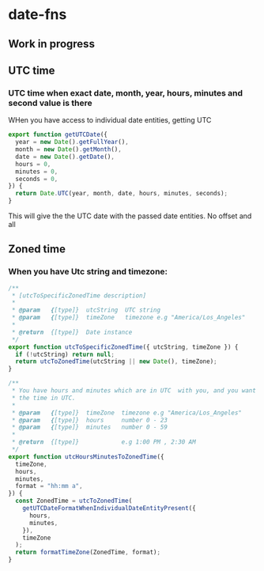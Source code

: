# date-fns

## Work in progress

## UTC time

### UTC time when exact date, month, year, hours, minutes and second value is there

WHen you have access to individual date entities, getting UTC

```javascript
export function getUTCDate({
  year = new Date().getFullYear(),
  month = new Date().getMonth(),
  date = new Date().getDate(),
  hours = 0,
  minutes = 0,
  seconds = 0,
}) {
  return Date.UTC(year, month, date, hours, minutes, seconds);
}
```

This will give the the UTC date with the passed date entities. No offset and all

## Zoned time

### When you have Utc string and timezone:

```javascript
/**
 * [utcToSpecificZonedTime description]
 *
 * @param   {[type]}  utcString  UTC string
 * @param   {[type]}  timeZone   timezone e.g "America/Los_Angeles"
 *
 * @return  {[type]}  Date instance
 */
export function utcToSpecificZonedTime({ utcString, timeZone }) {
  if (!utcString) return null;
  return utcToZonedTime(utcString || new Date(), timeZone);
}
```

```javascript
/**
 * You have hours and minutes which are in UTC  with you, and you want
 * the time in UTC.
 *
 * @param   {[type]}  timeZone  timezone e.g "America/Los_Angeles"
 * @param   {[type]}  hours     number 0 - 23
 * @param   {[type]}  minutes   number 0 - 59
 *
 * @return  {[type]}            e.g 1:00 PM , 2:30 AM
 */
export function utcHoursMinutesToZonedTime({
  timeZone,
  hours,
  minutes,
  format = "hh:mm a",
}) {
  const ZonedTime = utcToZonedTime(
    getUTCDateFormatWhenIndividualDateEntityPresent({
      hours,
      minutes,
    }),
    timeZone
  );
  return formatTimeZone(ZonedTime, format);
}
```
